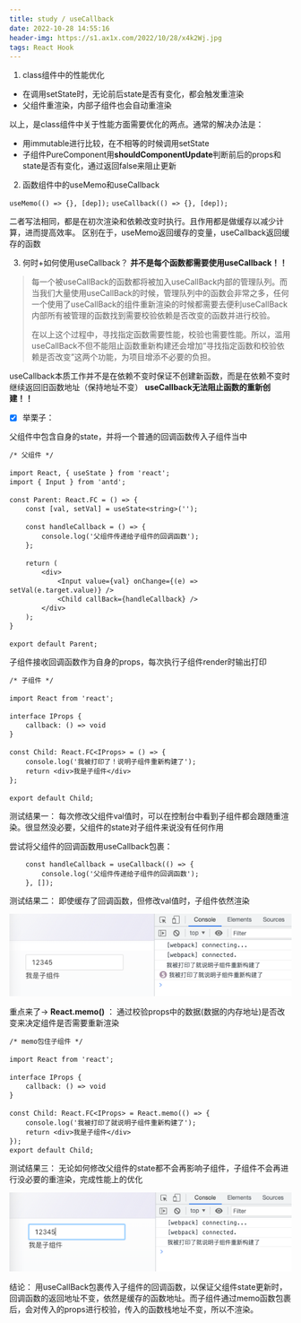 ```yaml
---
title: study / useCallback
date: 2022-10-28 14:55:16
header-img: https://s1.ax1x.com/2022/10/28/x4k2Wj.jpg
tags: React Hook
---
```


1. class组件中的性能优化
- 在调用setState时，无论前后state是否有变化，都会触发重渲染
- 父组件重渲染，内部子组件也会自动重渲染
    
以上，是class组件中关于性能方面需要优化的两点。通常的解决办法是：
- 用immutable进行比较，在不相等的时候调用setState
- 子组件PureComponent用**shouldComponentUpdate**判断前后的props和state是否有变化，通过返回false来阻止更新

2. 函数组件中的useMemo和useCallback
    
`useMemo(() => {}, [dep]);`
`useCallback(() => {}, [dep]);`

二者写法相同，都是在初次渲染和依赖改变时执行。且作用都是做缓存以减少计算，进而提高效率。
区别在于，useMemo返回缓存的变量，useCallback返回缓存的函数


3. 何时+如何使用useCallback？
**并不是每个函数都需要使用useCallback！！**


> 每一个被useCallBack的函数都将被加入useCallBack内部的管理队列。而当我们大量使用useCallBack的时候，管理队列中的函数会非常之多，任何一个使用了useCallBack的组件重新渲染的时候都需要去便利useCallBack内部所有被管理的函数找到需要校验依赖是否改变的函数并进行校验。
>
> 在以上这个过程中，寻找指定函数需要性能，校验也需要性能。所以，滥用useCallBack不但不能阻止函数重新构建还会增加“寻找指定函数和校验依赖是否改变”这两个功能，为项目增添不必要的负担。
>




useCallback本质工作并不是在依赖不变时保证不创建新函数，而是在依赖不变时继续返回旧函数地址（保持地址不变）
**useCallback无法阻止函数的重新创建！！**



- [x] 举栗子：

父组件中包含自身的state，并将一个普通的回调函数传入子组件当中

```
/* 父组件 */

import React, { useState } from 'react';
import { Input } from 'antd';

const Parent: React.FC = () => {
    const [val, setVal] = useState<string>('');
    
    const handleCallback = () => {
        console.log('父组件传递给子组件的回调函数');
    };
    
    return (
        <div>
            <Input value={val} onChange={(e) => setVal(e.target.value)} />
            <Child callBack={handleCallback} />
        </div>
    );
}

export default Parent;
```


子组件接收回调函数作为自身的props，每次执行子组件render时输出打印

```
/* 子组件 */

import React from 'react';

interface IProps {
    callback: () => void
}

const Child: React.FC<IProps> = () => {
    console.log('我被打印了！说明子组件重新构建了');
    return <div>我是子组件</div>
};

export default Child;

```

测试结果一️：
每次修改父组件val值时，可以在控制台中看到子组件都会跟随重渲染。很显然没必要，父组件的state对子组件来说没有任何作用

尝试将父组件的回调函数用useCallback包裹：


```
    const handleCallback = useCallback(() => {
        console.log('父组件传递给子组件的回调函数');
    }, []);
```

测试结果二️：
即使缓存了回调函数，但修改val值时，子组件依然渲染


![](221028-1/01.png)


重点来了->
    **React.memo()** ： 通过校验props中的数据(数据的内存地址)是否改变来决定组件是否需要重新渲染

```
/* memo包住子组件 */

import React from 'react';

interface IProps {
    callback: () => void
}

const Child: React.FC<IProps> = React.memo(() => {
    console.log('我被打印了就说明子组件重新构建了');
    return <div>我是子组件</div>
});
export default Child;

```

测试结果三️：
无论如何修改父组件的state都不会再影响子组件，子组件不会再进行没必要的重渲染，完成性能上的优化

![](221028-1/02.png)


结论： 用useCallBack包裹传入子组件的回调函数，以保证父组件state更新时，回调函数的返回地址不变，依然是缓存的函数地址。而子组件通过memo函数包裹后，会对传入的props进行校验，传入的函数栈地址不变，所以不渲染。
